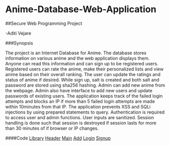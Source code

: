 # Anime-Database-Web-Application

##Secure Web Programming Project

-Aditi Vejare

###Synopsis

  The project is an Internet Database for Anime. The database stores information on various anime and
the web application displays them. Anyone can read this information and can sign up to be registered
users. Registered users can rate the anime, make their personalized lists and view anime based on their
overall ranking. The user can update the ratings and status of anime if desired. While sign up, salt is
created and both salt and password are stored using sha256 hashing.
Admin can add new anime from the webpage. Admin also have interface to add new users and update
passwords of existing users. The application keeps track of the failed login attempts and blocks an IP if
more than 5 failed login attempts are made within 10minutes from that IP.
The application prevents XSS and SQLi injections by using prepared statements to query. Authentication
is required to access user and admin functions. User inputs are sanitized. Session handling is done such
that session is destroyed if session lasts for more than 30 minutes of if browser or IP changes.

####Code
[Library](https://github.com/adi-vejare/Anime-Database-Web-Application/blob/master/project-lib.php)
[Header](https://github.com/adi-vejare/Anime-Database-Web-Application/blob/master/header.php)
[Main](https://github.com/adi-vejare/Anime-Database-Web-Application/blob/master/index.php)
[Add](https://github.com/adi-vejare/Anime-Database-Web-Application/blob/master/add.php)
[Login](https://github.com/adi-vejare/Anime-Database-Web-Application/blob/master/login.php)
[Signup](https://github.com/adi-vejare/Anime-Database-Web-Application/blob/master/signup.php)

